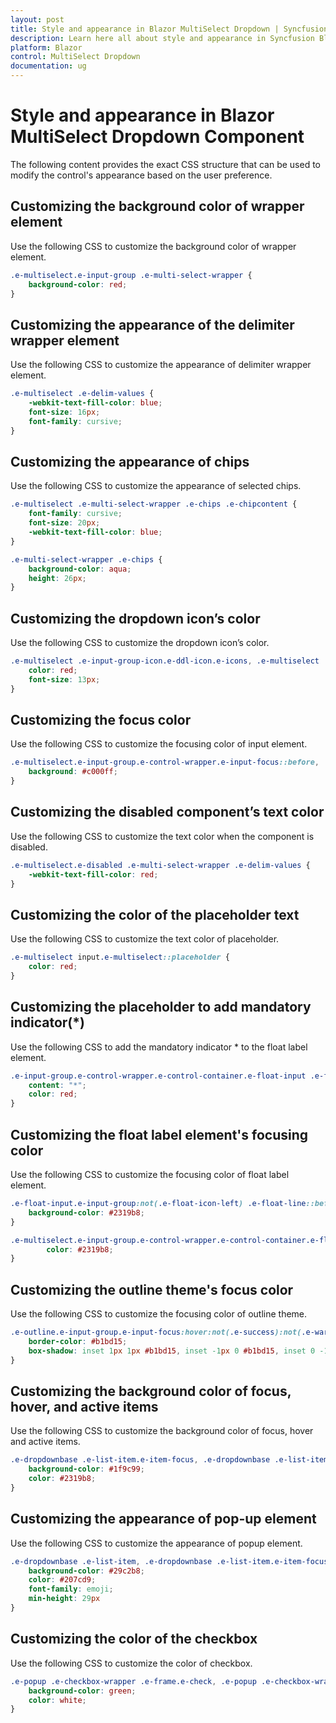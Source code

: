 ```yaml
---
layout: post
title: Style and appearance in Blazor MultiSelect Dropdown | Syncfusion
description: Learn here all about style and appearance in Syncfusion Blazor MultiSelect Dropdown component and more.
platform: Blazor
control: MultiSelect Dropdown
documentation: ug
---
```


# Style and appearance in Blazor MultiSelect Dropdown Component

The following content provides the exact CSS structure that can be used to modify the control's appearance based on the user preference.

## Customizing the background color of wrapper element

Use the following CSS to customize the background color of wrapper element.

```css
.e-multiselect.e-input-group .e-multi-select-wrapper {
    background-color: red;
}
```

## Customizing the appearance of the delimiter wrapper element

Use the following CSS to customize the appearance of delimiter wrapper element.

```css
.e-multiselect .e-delim-values {
    -webkit-text-fill-color: blue;
    font-size: 16px;
    font-family: cursive;
}
```

## Customizing the appearance of chips

Use the following CSS to customize the appearance of selected chips.

```css
.e-multiselect .e-multi-select-wrapper .e-chips .e-chipcontent {
    font-family: cursive;
    font-size: 20px;
    -webkit-text-fill-color: blue;
}

.e-multi-select-wrapper .e-chips {
    background-color: aqua;
    height: 26px;
}
```

## Customizing the dropdown icon’s color

Use the following CSS to customize the dropdown icon’s color.

```css
.e-multiselect .e-input-group-icon.e-ddl-icon.e-icons, .e-multiselect .e-input-group-icon.e-ddl-icon.e-icons:hover {
    color: red;
    font-size: 13px;
}
```

## Customizing the focus color

Use the following CSS to customize the focusing color of input element.

```css
.e-multiselect.e-input-group.e-control-wrapper.e-input-focus::before, .e-multiselect.e-input-group.e-control-wrapper.e-input-focus::after {
    background: #c000ff;
}
```

## Customizing the disabled component’s text color

Use the following CSS to customize the text color when the component is disabled.

```css
.e-multiselect.e-disabled .e-multi-select-wrapper .e-delim-values {
    -webkit-text-fill-color: red;
}
```

## Customizing the color of the placeholder text

Use the following CSS to customize the text color of placeholder.

```css
.e-multiselect input.e-multiselect::placeholder {
    color: red;
}
```

## Customizing the placeholder to add mandatory indicator(*)

Use the following CSS to add the mandatory indicator * to the float label element.

```css
.e-input-group.e-control-wrapper.e-control-container.e-float-input .e-float-text::after {
    content: "*";
    color: red;
}
```

## Customizing the float label element's focusing color

Use the following CSS to customize the focusing color of float label element.

```css
.e-float-input.e-input-group:not(.e-float-icon-left) .e-float-line::before,.e-float-input.e-control-wrapper.e-input-group:not(.e-float-icon-left) .e-float-line::before,.e-float-input.e-input-group:not(.e-float-icon-left) .e-float-line::after,.e-float-input.e-control-wrapper.e-input-group:not(.e-float-icon-left) .e-float-line::after {
    background-color: #2319b8;
}

.e-multiselect.e-input-group.e-control-wrapper.e-control-container.e-float-input.e-input-focus .e-float-text.e-label-top {
        color: #2319b8;
}
```

## Customizing the outline theme's focus color

Use the following CSS to customize the focusing color of outline theme.

```css
.e-outline.e-input-group.e-input-focus:hover:not(.e-success):not(.e-warning):not(.e-error):not(.e-disabled):not(.e-float-icon-left),.e-outline.e-input-group.e-input-focus.e-control-wrapper:hover:not(.e-success):not(.e-warning):not(.e-error):not(.e-disabled):not(.e-float-icon-left),.e-outline.e-input-group.e-input-focus:not(.e-success):not(.e-warning):not(.e-error):not(.e-disabled),.e-outline.e-input-group.e-control-wrapper.e-input-focus:not(.e-success):not(.e-warning):not(.e-error):not(.e-disabled) {
    border-color: #b1bd15;
    box-shadow: inset 1px 1px #b1bd15, inset -1px 0 #b1bd15, inset 0 -1px #b1bd15;
}
```

## Customizing the background color of focus, hover, and active items

Use the following CSS to customize the background color of focus, hover and active items.

```css
.e-dropdownbase .e-list-item.e-item-focus, .e-dropdownbase .e-list-item.e-active, .e-dropdownbase .e-list-item.e-active.e-hover, .e-dropdownbase .e-list-item.e-hover {
    background-color: #1f9c99;
    color: #2319b8;
}
```

## Customizing the appearance of pop-up element

Use the following CSS to customize the appearance of popup element.

```css
.e-dropdownbase .e-list-item, .e-dropdownbase .e-list-item.e-item-focus {
    background-color: #29c2b8;
    color: #207cd9;
    font-family: emoji;
    min-height: 29px
}
```

## Customizing the color of the checkbox

Use the following CSS to customize the color of checkbox.

```css
.e-popup .e-checkbox-wrapper .e-frame.e-check, .e-popup .e-checkbox-wrapper:hover .e-frame.e-check {
    background-color: green;
    color: white;
}
```